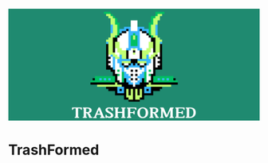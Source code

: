<p align = "center">
  <img src = "Trashformed Logo.png" width = "550" height = "225" alt="LogoInsert"> 
</p>

# TrashFormed
